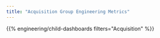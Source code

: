 ```yaml
---
title: "Acquisition Group Engineering Metrics"
---
```


{{% engineering/child-dashboards filters="Acquisition" %}}
